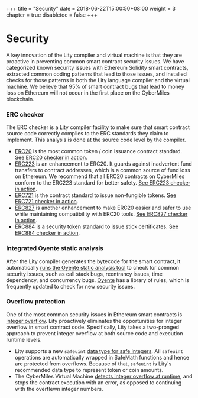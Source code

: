 +++
title = "Security"
date = 2018-06-22T15:00:50+08:00
weight = 3
chapter = true
disabletoc = false
+++

# Security

A key innovation of the Lity compiler and virtual machine is that
they are proactive in preventing common smart contract security
issues. We have categorized known security issues with Ethereum
Solidity smart contracts, extracted common coding patterns that lead to
those issues, and installed checks for those patterns in both the Lity
language compiler and the virtual machine. We believe that 95% of
smart contract bugs that lead to money loss on Ethereum will not 
occur in the first place on the CyberMiles blockchain.

### ERC checker

The ERC checker is a Lity compiler facility to make sure that smart contract source code
correctly complies to the ERC standards they claim to implement. This analysis is done at the
source code level by the compiler.

* [ERC20](https://theethereum.wiki/w/index.php/ERC20_Token_Standard) is the most common token / coin issuance contract standard. [See ERC20 checker in action](http://lity.readthedocs.io/en/latest/erc-contract-standard-checker/erc20-checker.html#erc20-contract-standard-checker).
* [ERC223](https://github.com/ethereum/EIPs/issues/223) is an enhancement to ERC20. It guards against inadvertent fund transfers to contract addresses, which is a common source of fund loss on Ethereum. We recommend that all ERC20 contracts on CyberMiles conform to the ERC223 standard for better safety. [See ERC223 checker in action](http://lity.readthedocs.io/en/latest/erc-contract-standard-checker/erc223-checker.html#erc223-contract-standard-checker).
* [ERC721](https://github.com/ethereum/EIPs/blob/master/EIPS/eip-721.md) is the contract standard to issue non-fungible tokens. [See ERC721 checker in action](http://lity.readthedocs.io/en/latest/erc-contract-standard-checker/erc721-checker.html#erc721-contract-standard-checker).
* [ERC827](https://github.com/ethereum/EIPs/issues/827) is another enhancement to make ERC20 easier and safer to use while maintaining compatibility with ERC20 tools. [See ERC827 checker in action](http://lity.readthedocs.io/en/latest/erc-contract-standard-checker/erc827-checker.html#erc827-contract-standard-checker).
* [ERC884](https://github.com/ethereum/EIPs/blob/master/EIPS/eip-884.md) is a security token standard to issue stick certificates. [See ERC884 checker in action](http://lity.readthedocs.io/en/latest/erc-contract-standard-checker/erc884-checker.html#erc884-contract-standard-checker).

### Integrated Oyente static analysis

After the Lity compiler generates the bytecode for the smart contract, it automatically [runs the Oyente static analysis tool](https://lity.readthedocs.io/en/latest/oyente-integration.html) to check for common security issues, such as call stack bugs, reentrancy issues, time dependency, and concurrency bugs. [Oyente](https://github.com/melonproject/oyente) has a library of rules, which is frequently updated to check for new security issues.

### Overflow protection

One of the most common security issues in Ethereum smart contracts is 
[integer overflow](https://medium.com/cybermiles/building-a-safer-crypto-token-27c96a7e78fd). Lity proactively eliminates the opportunities for integer overflow
in smart contract code. Specifically, Lity takes a two-pronged approach to prevent integer overflow at both source code 
and execution runtime levels.

* Lity supports a new `safeuint` [data type for safe integers](https://lity.readthedocs.io/en/latest/safeuint.html#safeuint-type). All `safeuint` operations are automatically wrapped in SafeMath functions and hence are protected from overflows. Because of that, `safeuint` is Lity's recommended data type to represent token or coin amounts.
* The CyberMiles Virtual Machine [detects integer overflow at runtime](https://lity.readthedocs.io/en/latest/overflow-protection.html#lity-s-ethereum-virtual-machine), and stops the contract execution with an error, as opposed to continuing with the overflewn integer numbers.

